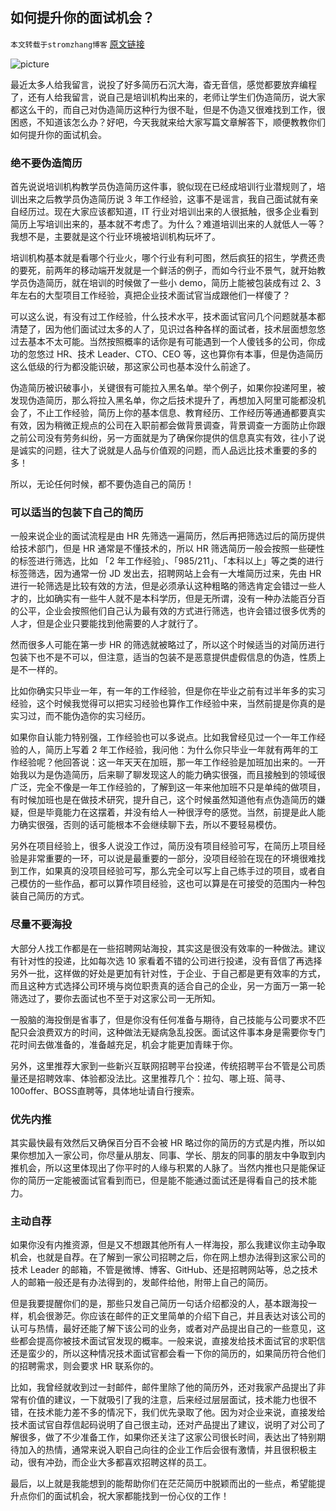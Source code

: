 ## 如何提升你的面试机会？
`本文转载于stromzhang博客` [原文链接](http://stormzhang.com/2016/11/28/improve-your-interview-chance/)

![picture](https://camo.githubusercontent.com/60c67cf9ac2db30d478d21755289c423e1f985c6/68747470733a2f2f73332e616d617a6f6e6177732e636f6d2f66726565636f646563616d702f776964652d736f6369616c2d62616e6e65722e706e67)

最近太多人给我留言，说投了好多简历石沉大海，杳无音信，感觉都要放弃编程了，还有人给我留言，说自己是培训机构出来的，老师让学生们伪造简历，说大家都这么干的，而自己对伪造简历这种行为很不耻，但是不伪造又很难找到工作，很困惑，不知道该怎么办？好吧，今天我就来给大家写篇文章解答下，顺便教教你们如何提升你的面试机会。

### 绝不要伪造简历
首先说说培训机构教学员伪造简历这件事，貌似现在已经成培训行业潜规则了，培训出来之后教学员伪造简历说 3 年工作经验，这事不是谣言，我自己面试就有亲自经历过。现在大家应该都知道，IT 行业对培训出来的人很抵触，很多企业看到简历上写培训出来的，基本就不考虑了。为什么？难道培训出来的人就低人一等？我想不是，主要就是这个行业环境被培训机构玩坏了。

培训机构基本就是看哪个行业火，哪个行业有利可图，然后疯狂的招生，学费还贵的要死，前两年的移动端开发就是一个鲜活的例子，而如今行业不景气，就开始教学员伪造简历，就在培训的时候做了一些小 demo，简历上能被包装成有过 2、3 年左右的大型项目工作经验，真把企业技术面试官当成跟他们一样傻了？

可以这么说，有没有过工作经验，什么技术水平，技术面试官问几个问题就基本都清楚了，因为他们面试过太多的人了，见识过各种各样的面试者，技术层面想忽悠过去基本不太可能。当然按照概率的话你是有可能遇到一个人傻钱多的公司，你成功的忽悠过 HR、技术 Leader、CTO、CEO 等，这也算你有本事，但是伪造简历这么低级的行为都没能识破，那这家公司也基本没什么前途了。

伪造简历被识破事小，关键很有可能拉入黑名单。举个例子，如果你投递阿里，被发现伪造简历，那么将拉入黑名单，你之后技术提升了，再想加入阿里可能都没机会了，不止工作经验，简历上你的基本信息、教育经历、工作经历等通通都要真实有效，因为稍微正规点的公司在入职前都会做背景调查，背景调查一方面防止你跟之前公司没有劳务纠纷，另一方面就是为了确保你提供的信息真实有效，往小了说是诚实的问题，往大了说就是人品与价值观的问题，而人品远比技术重要的多的多！

所以，无论任何时候，都不要伪造自己的简历！

### 可以适当的包装下自己的简历
一般来说企业的面试流程是由 HR 先筛选一遍简历，然后再把筛选过后的简历提供给技术部门，但是 HR 通常是不懂技术的，所以 HR 筛选简历一般会按照一些硬性的标签进行筛选，比如 「2 年工作经验」、「985/211」、「本科以上」等之类的进行标签筛选，因为通常一份 JD 发出去，招聘网站上会有一大堆简历过来，先由 HR 进行一轮筛选是比较有效的方法，但是必须承认这种粗略的筛选肯定会错过一些人才的，比如确实有一些牛人就不是本科学历，但是无所谓，没有一种办法能百分百的公平，企业会按照他们自己认为最有效的方式进行筛选，也许会错过很多优秀的人才，但是企业只要能找到他需要的人才就行了。

然而很多人可能在第一步 HR 的筛选就被略过了，所以这个时候适当的对简历进行包装下也不是不可以，但注意，适当的包装不是恶意提供虚假信息的伪造，性质上是不一样的。

比如你确实只毕业一年，有一年的工作经验，但是你在毕业之前有过半年多的实习经验，这个时候我觉得可以把实习经验也算作工作经验中来，当然前提是你真的是实习过，而不能伪造你的实习经历。

如果你自认能力特别强，工作经验也可以多说点。比如我曾经见过一个一年工作经验的人，简历上写着 2 年工作经验，我问他：为什么你只毕业一年就有两年的工作经验呢？他回答说：这一年天天在加班，那一年工作经验是加班加出来的。一开始我以为是伪造简历，后来聊了聊发现这人的能力确实很强，而且接触到的领域很广泛，完全不像是一年工作经验的，了解到这一年来他加班不只是单纯的做项目，有时候加班也是在做技术研究，提升自己，这个时候虽然知道他有点伪造简历的嫌疑，但是毕竟能力在这摆着，并没有给人一种很浮夸的感觉。当然，前提是此人能力确实很强，否则的话可能根本不会继续聊下去，所以不要轻易模仿。

另外在项目经验上，很多人说没工作过，简历没有项目经验可写，在简历上项目经验是非常重要的一环，可以说是最重要的一部分，没项目经验在现在的环境很难找到工作，如果真的没项目经验可写，那么完全可以写上自己练手过的项目，或者自己模仿的一些作品，都可以算作项目经验，这也可以算是在可接受的范围内一种包装自己简历的方式。

### 尽量不要海投
大部分人找工作都是在一些招聘网站海投，其实这是很没有效率的一种做法。建议有针对性的投递，比如每次选 10 家看着不错的公司进行投递，没有音信了再选择另外一批，这样做的好处是更加有针对性，于企业、于自己都是更有效率的方式，而且这种方式选择公司环境与岗位职责真的适合自己的企业，另一方面万一第一轮筛选过了，要你去面试也不至于对这家公司一无所知。

一股脑的海投倒是省事了，但是你没有任何准备与期待，自己技能与公司要求不匹配只会浪费双方的时间，这种做法无疑病急乱投医。面试这件事本身是需要你专门花时间去做准备的，准备越充足，机会才能更加青睐于你。

另外，这里推荐大家到一些新兴互联网招聘平台投递，传统招聘平台不管是公司质量还是招聘效率、体验都没法比。这里推荐几个：拉勾、哪上班、简寻、100offer、BOSS直聘等，具体地址请自行搜索。

### 优先内推
其实最快最有效然后又确保百分百不会被 HR 略过你的简历的方式是内推，所以如果你想加入一家公司，你尽量从朋友、同事、学长、朋友的同事的朋友中争取到内推机会，所以这里体现出了你平时的人缘与积累的人脉了。当然内推也只是能保证你的简历一定能被面试官看到而已，但是能不能通过面试还是得看自己的技术能力。

### 主动自荐
如果你没有内推资源，但是又不想跟其他所有人一样海投，那么我建议你主动争取机会，也就是自荐。在了解到一家公司招聘之后，你在网上想办法得到这家公司的技术 Leader 的邮箱，不管是微博、博客、GitHub、还是招聘网站等，总之技术人的邮箱一般还是有办法得到的，发邮件给他，附带上自己的简历。

但是我要提醒你们的是，那些只发自己简历一句话介绍都没的人，基本跟海投一样，机会很渺茫。你应该在邮件的正文里简单的介绍下自己，并且表达对该公司的认可与热情，最好还能了解下该公司的业务，或者对产品提出自己的一些意见，这些都会提高你被技术面试官发现的概率。一般来说，直接发给技术面试官的求职信还是蛮少的，所以这种情况技术面试官都会看一下你的简历的，如果简历符合他们的招聘需求，则会要求 HR 联系你的。

比如，我曾经就收到过一封邮件，邮件里除了他的简历外，还对我家产品提出了非常有价值的建议，一下就吸引了我的注意，后来经过层层面试，技术能力也很不错，在技术能力差不多的情况下，我们优先录取了他。因为对企业来说，直接发给技术面试官自荐信起码说明了自己很主动，还对产品提出了建议，说明了对公司了解很多，做了不少准备工作，如果你还关注了这家公司很长时间，表达出了特别期待加入的热情，通常来说入职自己向往的企业工作后会很有激情，并且很积极主动，很有冲劲，而企业大多都喜欢招聘这样的员工。

最后，以上就是我能想到的能帮助你们在茫茫简历中脱颖而出的一些点，希望能提升点你们的面试机会，祝大家都能找到一份心仪的工作！
